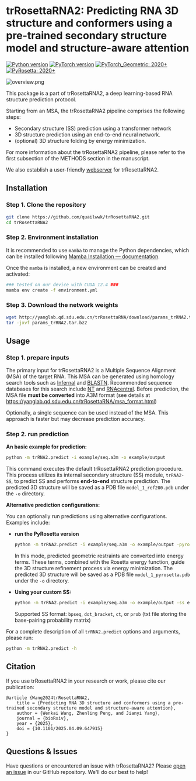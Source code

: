# trRosettaRNA2: Predicting RNA 3D structure and conformers using a pre-trained secondary structure model and structure-aware attention

[![Python version](https://img.shields.io/badge/python-3.10%2B-blue?style=flat-square)](https://www.python.org/downloads/)  [![PyTorch version](https://img.shields.io/badge/PyTorch-2.0%2B-red?style=flat-square)](https://pytorch.org/) [![PyTorch_Geometric: 2020+](https://img.shields.io/badge/PyTorch_Geometric-2.0%2B-yellow?style=flat-square)](https://pytorch-geometric.readthedocs.io/en/latest/install/installation.html) [![PyRosetta: 2020+](https://img.shields.io/badge/PyRosetta-2020%2B-green?style=flat-square) ](https://www.pyrosetta.org/downloads)

![overview.png](https://github.com/quailwwk/trRosettaRNA2/blob/main/example/figures/overview.png?raw=true)

This package is a part of trRosettaRNA2, a deep learning-based RNA structure prediction protocol. 

Starting from an MSA, the trRosettaRNA2 pipeline comprises the following steps: 

 - Secondary structure (SS) prediction using a transformer network
 - 3D structure prediction using an end-to-end neural network.
 - (optional) 3D structure folding by energy minimization.

For more information about the trRosettaRNA2 pipeline, please refer to the first subsection of the METHODS section in the manuscript.

We also establish a user-friendly [webserver](http://yanglab.qd.sdu.edu.cn/trRosettaRNA/) for trRosettaRNA2.



Installation
----
### Step 1. Clone the repository

```bash
git clone https://github.com/quailwwk/trRosettaRNA2.git
cd trRosettaRNA2
```

### Step 2. Environment installation

It is recommended to use `mamba` to manage the Python dependencies, which can be installed following [Mamba Installation — documentation](https://mamba.readthedocs.io/en/latest/installation/mamba-installation.html). 

Once the `mamba` is installed, a new environment can be created and activated: 

```bash
### tested on our device with CUDA 12.4 ###
mamba env create -f environment.yml
```

### Step 3. Download the network weights

```bash
wget http://yanglab.qd.sdu.edu.cn/trRosettaRNA/download/params_trRNA2.tar.bz2
tar -jxvf params_trRNA2.tar.bz2
```



Usage
----

### Step 1. prepare inputs

The primary input for trRosettaRNA2 is a Multiple Sequence Alignment (MSA) of the target RNA. This MSA can be generated using homology search tools such as [Infernal](http://eddylab.org/infernal/) and [BLASTN](https://blast.ncbi.nlm.nih.gov/). Recommended sequence databases for this search include [NT](https://ftp.ncbi.nlm.nih.gov/blast/db/FASTA/) and [RNAcentral](https://rnacentral.org/). Before prediction, the MSA file **must be converted** into A3M format (see details at https://yanglab.qd.sdu.edu.cn/trRosettaRNA/msa_format.html) 

Optionally, a single sequence can be used instead of the MSA. This approach is faster but may decrease prediction accuracy.

### Step 2. run prediction

**An basic example for prediction:**

```bash
python -m trRNA2.predict -i example/seq.a3m -o example/output
```

This command executes the default trRosettaRNA2 prediction procedure. This process utilizes its internal secondary structure (SS) module, `trRNA2-SS`, to predict SS and performs **end-to-end** structure prediction. The predicted 3D structure will be saved as a PDB file `model_1_ref200.pdb` under the `-o` directory.

**Alternative prediction configurations:**

You can optionally run predictions using alternative configurations. Examples include:

- **run the PyRosetta version**

  ```bash
  python -m trRNA2.predict -i example/seq.a3m -o example/output -pyrosetta -fas example/seq.fasta
  ```

  In this mode, predicted geometric restraints are converted into energy terms. These terms, combined with the Rosetta energy function, guide the 3D structure refinement process via energy minimization. The predicted 3D structure will be saved as a PDB file `model_1_pyrosetta.pdb` under the `-o` directory.

- **Using your custom SS:**

  ```bash
  python -m trRNA2.predict -i example/seq.a3m -o example/output -ss example/seq.dbn -ss_fmt dot_bracket 
  ```

  Supported SS format:  `bpseq`, `dot_bracket`, `ct`, or `prob` (txt file storing the base-pairing probability matrix)

For a complete description of all `trRNA2.predict` options and arguments, please run:

```bash
python -m trRNA2.predict -h
```



## Citation 

If you use trRosettaRNA2 in your research or work, please cite our publication: 

```
@article {Wang2024trRosettaRNA2,
	title = {Predicting RNA 3D structure and conformers using a pre-trained secondary structure model and structure-aware attention},
	author = {Wenkai Wang, Zhenling Peng, and Jianyi Yang},
	journal = {bioRxiv},
	year = {2025},
	doi = {10.1101/2025.04.09.647915}
}
```



## Questions & Issues

Have questions or encountered an issue with trRosettaRNA2? Please [open an issue](https://github.com/quailwwk/trRosettaRNA2/issues/new) in our GitHub repository. We'll do our best to help!

